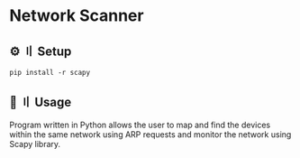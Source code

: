# Network Scanner

## ⚙️ 〢 Setup
```
pip install -r scapy
```

## 🤖 〢 Usage
Program written in Python allows the user to map and find the devices within the same network using ARP requests and monitor the network using Scapy library.  
